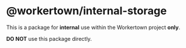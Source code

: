 # @workertown/internal-storage

This is a package for **internal** use within the Workertown project **only**.

**DO NOT** use this package directly.
